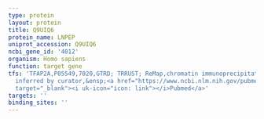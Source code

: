 ```yaml
---
type: protein
layout: protein
title: Q9UIQ6
protein_name: LNPEP
uniprot_accession: Q9UIQ6
ncbi_gene_id: '4012'
organism: Homo sapiens
function: target gene
tfs: 'TFAP2A,P05549,7020,GTRD; TRRUST; ReMap,chromatin immunoprecipitation assay;
  inferred by curator,&ensp;<a href="https://www.ncbi.nlm.nih.gov/pubmed/?term=15894523%5Buid%5D"
  target="_blank"><i uk-icon="icon: link"></i>Pubmed</a>'
targets: ''
binding_sites: ''
---
```

